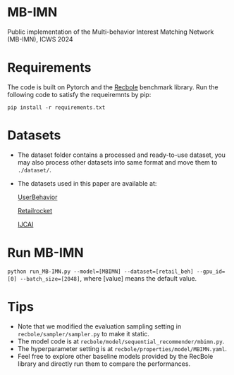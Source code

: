 # MB-IMN
Public implementation of the Multi-behavior Interest Matching Network (MB-IMN), ICWS 2024


# Requirements
The code is built on Pytorch and the [Recbole](https://github.com/RUCAIBox/RecBole) benchmark library. Run the following code to satisfy the requeiremnts by pip:

    pip install -r requirements.txt

# Datasets
- The dataset folder contains a processed and ready-to-use dataset, you may also process other datasets into same format and move them to ```./dataset/```.

- The datasets used in this paper are available at:

  [UserBehavior](https://tianchi.aliyun.com/dataset/649)

  [Retailrocket](https://www.kaggle.com/datasets/retailrocket/ecommerce-dataset)

  [IJCAI](https://tianchi.aliyun.com/dataset/42)

# Run MB-IMN

```python run_MB-IMN.py --model=[MBIMN] --dataset=[retail_beh] --gpu_id=[0] --batch_size=[2048]```, where [value] means the default value.

# Tips
- Note that we modified the evaluation sampling setting in ```recbole/sampler/sampler.py``` to make it static.
- The model code is at ```recbole/model/sequential_recommender/mbimn.py```.
- The hyperparameter setting is at ```recbole/properties/model/MBIMN.yaml```.
- Feel free to explore other baseline models provided by the RecBole library and directly run them to compare the performances.




